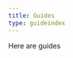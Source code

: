 ```yaml
---
title: Guides
type: guideindex
---
```

Here are guides

<GuideList list="default"/>

<script setup lang="ts">
import GuideList from '@/components/GuideList.vue'
</script>
